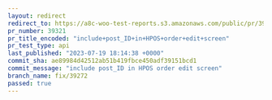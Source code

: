 ```yaml
---
layout: redirect
redirect_to: https://a8c-woo-test-reports.s3.amazonaws.com/public/pr/39321/api/index.html
pr_number: 39321
pr_title_encoded: "include+post_ID+in+HPOS+order+edit+screen"
pr_test_type: api
last_published: "2023-07-19 18:14:38 +0000"
commit_sha: ae89984d42512ab51b419fbce450adf39151bcd1
commit_message: "include post_ID in HPOS order edit screen"
branch_name: fix/39272
passed: true
---
```

